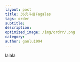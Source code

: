 ```yaml
---
layout: post
title: 36壳斗目Fagales
tags: order    
subtitle: 
description: 
optimized_image: /img/ordrr/.png
category: 
author: ganlu1994  
---
```



lalala
